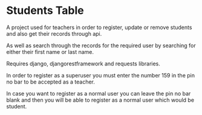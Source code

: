 
# Students Table
A project used for teachers in order to register, update or remove  students and also get their records through api.

As well as search through the records for the required user by searching for either their first name or last name.

Requires django, djangorestframework and requests libraries.

In order to register as a superuser you must enter the number 159 in the pin no bar to be accepted as a teacher.

In case you want to register as a normal user you can leave the pin no bar blank and then you will be able to register as a normal user which would be student.

